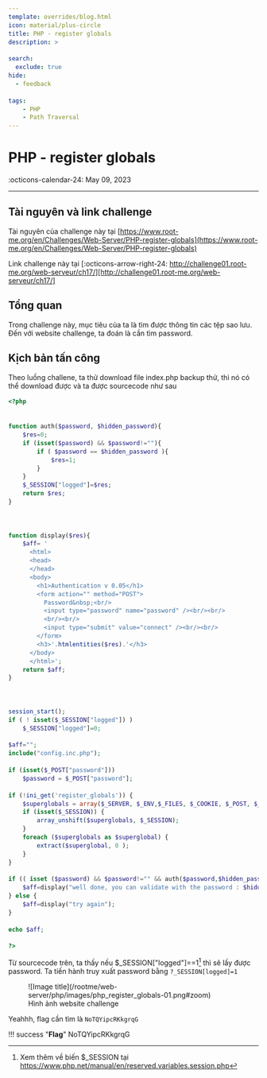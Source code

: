 ```yaml
---
template: overrides/blog.html
icon: material/plus-circle
title: PHP - register globals
description: >
  
search:
  exclude: true
hide:
  - feedback

tags:
    - PHP
    - Path Traversal
---
```


# __PHP - register globals__

<span>
:octicons-calendar-24: May 09, 2023

</span>

---


## __Tài nguyên và link challenge__

Tài nguyên của challenge này tại [https://www.root-me.org/en/Challenges/Web-Server/PHP-register-globals](https://www.root-me.org/en/Challenges/Web-Server/PHP-register-globals)

Link challenge này tại [:octicons-arrow-right-24: http://challenge01.root-me.org/web-serveur/ch17/][http://challenge01.root-me.org/web-serveur/ch17/]

  [http://challenge01.root-me.org/web-serveur/ch17/]: http://challenge01.root-me.org/web-serveur/ch17/

## __Tổng quan__

Trong challenge này, mục tiêu của ta là tìm được thông tin các tệp sao lưu. Đến với website challenge, ta đoán là cần tìm password.

## __Kịch bản tấn công__

Theo luồng challene, ta thử download file index.php backup thử, thì nó có thể download được và ta được sourcecode như sau

<div class="result" markdown>

``` php linenums="1"
<?php


function auth($password, $hidden_password){
    $res=0;
    if (isset($password) && $password!=""){
        if ( $password == $hidden_password ){
            $res=1;
        }
    }
    $_SESSION["logged"]=$res;
    return $res;
}

                                                                                

function display($res){
    $aff= '
	  <html>
	  <head>
	  </head>
	  <body>
	    <h1>Authentication v 0.05</h1>
	    <form action="" method="POST">
	      Password&nbsp;<br/>
	      <input type="password" name="password" /><br/><br/>
	      <br/><br/>
	      <input type="submit" value="connect" /><br/><br/>
	    </form>
	    <h3>'.htmlentities($res).'</h3>
	  </body>
	  </html>';
    return $aff;
}



session_start();
if ( ! isset($_SESSION["logged"]) )
    $_SESSION["logged"]=0;

$aff="";
include("config.inc.php");

if (isset($_POST["password"]))
    $password = $_POST["password"];

if (!ini_get('register_globals')) {
    $superglobals = array($_SERVER, $_ENV,$_FILES, $_COOKIE, $_POST, $_GET);
    if (isset($_SESSION)) {
        array_unshift($superglobals, $_SESSION);
    }
    foreach ($superglobals as $superglobal) {
        extract($superglobal, 0 );
    }
}

if (( isset ($password) && $password!="" && auth($password,$hidden_password)==1) || (is_array($_SESSION) && $_SESSION["logged"]==1 ) ){
    $aff=display("well done, you can validate with the password : $hidden_password");
} else {
    $aff=display("try again");
}

echo $aff;

?>
```

</div>

Từ sourcecode trên, ta thấy nếu $_SESSION["logged"]==1[^1] thì sẽ lấy được password. Ta tiến hành truy xuất password bằng `?_SESSION[logged]=1`

<figure markdown>
  ![Image title](/rootme/web-server/php/images/php_register_globals-01.png#zoom)
  <figcaption>Hình ảnh website challenge</figcaption>
</figure>

Yeahhh, flag cần tìm là `NoTQYipcRKkgrqG`

!!! success "__Flag__"
    NoTQYipcRKkgrqG


 [^1]: Xem thêm về biến $_SESSION tại https://www.php.net/manual/en/reserved.variables.session.php 


